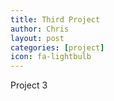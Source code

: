 ```yaml
---
title: Third Project
author: Chris
layout: post
categories: [project]
icon: fa-lightbulb
---
```

Project 3
